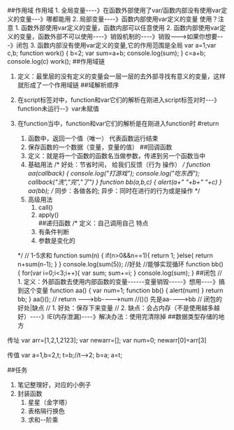 ##作用域
	作用域
        1.  全局变量----》在函数外部使用了var/函数内部没有使用var定义的变量---》哪都能用
        2.  局部变量----》函数内部使用var定义的变量
    使用？注意
        1.  函数外部使用var定义的变量，函数内部可以任意使用
        2.  函数内部使用var定义的变量，函数外部不可以使用----》销毁机制的----》销毁--->如果你想要---》闭包
        3.  函数内部没有使用var定义的变量,它的作用范围是全局
    var a=1;var c,b;
    function work() {
        b=2;
        var sum=a+b;
        console.log(sum);
    }
   c=a+b;
   console.log(c)
    work();
##作用域链
1. 定义：最里层的没有定义的变量会一层一层的去外部寻找有意义的变量，这样就形成了一个作用域链
##域解析顺序
1.	在script标签对中，function和var它们的解析在刚进入script标签对时---》function未运行--》var未赋值
2.	在function当中，function和var它们的解析是在刚进入function时
#return
	1.	函数中，返回一个值（唯一）  代表函数运行结束
	2.	保存函数的一个数据（变量，变量的值）
##回调函数
	1. 定义：就是将一个函数的函数名当做参数，传递到另一个函数当中
	2. 基础用法
	/*
        好处：节省时间，
               给我们反馈（行为  操作）
    */
    function aa(callback) {
        console.log("打游戏");
        console.log("吃东西");
        callback("洗","完","了")
    }
    function bb(a,b,c) {
        alert(a+" "+b+" "+c)
    }
    aa(bb);
    /*
        同步：各做各的;
        异步：同时在进行的行为或是操作
     */
	3. 高级用法
		1. call()
		2. apply()	
##递归函数
	 /*
    定义：自己调用自己
    特点
        1.  有条件判断
        2.  参数是变化的
      
    */
    //  1-5求和
    function sum(n) {
        if(n>0&&n==1){
           return 1;
        }else{
            return n+sum(n-1);
        }
    }
    console.log(sum(5));
    //好处
        //能够实现循环
    function bb() {
        for(var i=0;i<3;i++){
            var sum;
            sum+=i;
        }
        console.log(sum);
    }
##闭包
	 // 1.  定义：外部函数去使用内部函数的变量------变量销毁-----》想用----》搞到这个变量
    function aa() {
        var num=1;
        function bb() {
            alert(num)
        }
        return bb;
    }
    aa()();
    // return --->bb---->num
    //()()  先是aa---->bb
	//    闭包的好处|缺点
	//        1.  好处：保存下来变量
	//        2.  缺点：会占内存（不是使用越多越好）----》IE(内存泄漏)----》解决办法：使用完清除掉
##数据类型存储的地方

传址
var arr=[1,2,1,2123];
var newarr=[];
var num=0;
newarr[0]=arr[3]

传值
var a=1,b=2,t;
t=b;//t-->2;
b=a;
a=t;



##任务
1.  笔记整理好，对应的小例子
2.	封装函数
	1.	星星（金字塔）
	2.	表格隔行换色
	3.	求和--阶乘